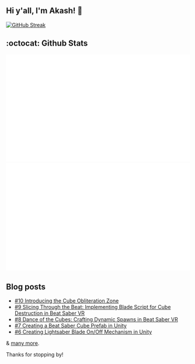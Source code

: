 ## Hi y'all, I'm Akash! 👋

[![GitHub Streak](https://streak-stats.demolab.com?user=Akash3121&theme=github-dark-blue&date_format=M%20j%5B%2C%20Y%5D)](https://git.io/streak-stats)


## :octocat: Github Stats 

![](https://github.com/Akash3121/github-stats/blob/master/generated/overview.svg)
![](https://github.com/Akash3121/github-stats/blob/master/generated/languages.svg)

## Blog posts
<!-- BLOG-POST-LIST:START -->
- [#10 Introducing the Cube Obliteration Zone](https://akashrj.hashnode.dev/10-introducing-the-cube-obliteration-zone)
- [#9 Slicing Through the Beat: Implementing Blade Script for Cube Destruction in Beat Saber VR](https://akashrj.hashnode.dev/9-slicing-through-the-beat-implementing-blade-script-for-cube-destruction-in-beat-saber-vr)
- [#8 Dance of the Cubes: Crafting Dynamic Spawns in Beat Saber VR](https://akashrj.hashnode.dev/8-dance-of-the-cubes-crafting-dynamic-spawns-in-beat-saber-vr)
- [#7 Creating a Beat Saber Cube Prefab in Unity](https://akashrj.hashnode.dev/7-creating-a-beat-saber-cube-prefab-in-unity)
- [#6 Creating Lightsaber Blade On/Off Mechanism in Unity](https://akashrj.hashnode.dev/6-creating-lightsaber-blade-onoff-mechanism-in-unity)
<!-- BLOG-POST-LIST:END -->
& [many more](https://akashrj.hashnode.dev/).

Thanks for stopping by!